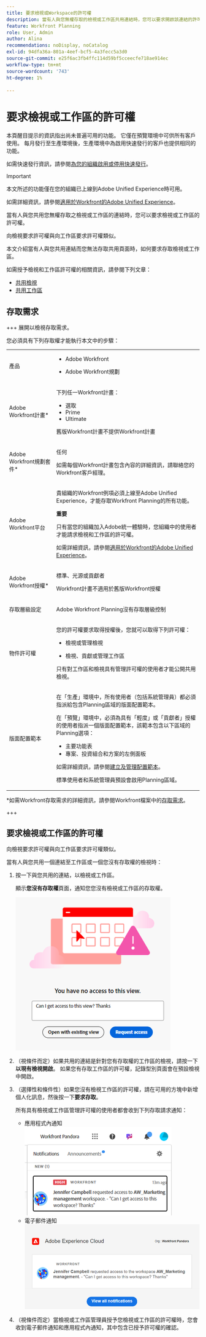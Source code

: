 ```yaml
---
title: 要求檢視或Workspace的許可權
description: 當有人與您無權存取的檢視或工作區共用連結時，您可以要求開啟該連結的許可權。 本文說明當您遇到無法開啟的共用連結時，請求存取檢視或工作區的步驟。
feature: Workfront Planning
role: User, Admin
author: Alina
recommendations: noDisplay, noCatalog
exl-id: 94dfa36a-801a-4eef-bcf5-4a3fecc5a3d0
source-git-commit: e25f6ac3fb4ffc114d59bf5cceecfe718ae914ec
workflow-type: tm+mt
source-wordcount: '743'
ht-degree: 1%

---
```


# 要求檢視或工作區的許可權

<span class="preview">本頁醒目提示的資訊指出尚未普遍可用的功能。 它僅在預覽環境中可供所有客戶使用。 每月發行至生產環境後，生產環境中為啟用快速發行的客戶也提供相同的功能。</span>

<span class="preview">如需快速發行資訊，請參閱[為您的組織啟用或停用快速發行](/help/quicksilver/administration-and-setup/set-up-workfront/configure-system-defaults/enable-fast-release-process.md)。</span>

>[!IMPORTANT]
>
>本文所述的功能僅在您的組織已上線到Adobe Unified Experience時可用。
>
>如需詳細資訊，請參閱[適用於Workfront的Adobe Unified Experience](/help/quicksilver/workfront-basics/navigate-workfront/workfront-navigation/adobe-unified-experience.md)。


當有人與您共用您無權存取之檢視或工作區的連結時，您可以要求檢視或工作區的許可權。

向檢視要求許可權與向工作區要求許可權類似。

本文介紹當有人與您共用連結而您無法存取共用頁面時，如何要求存取檢視或工作區。

如需授予檢視和工作區許可權的相關資訊，請參閱下列文章：

* [共用檢視](/help/quicksilver/planning/access/share-views.md)
* [共用工作區](/help/quicksilver/planning/access/share-workspaces.md)


## 存取需求

+++ 展開以檢視存取需求。

您必須具有下列存取權才能執行本文中的步驟：

<table style="table-layout:auto"> 
<col> 
</col> 
<col> 
</col> 
<tbody> 
    <tr> 
<tr> 
<td> 
   <p> 產品</p> </td> 
   <td> 
   <ul><li><p> Adobe Workfront</p></li> 
   <li><p> Adobe Workfront規劃<p></li></ul></td> 
  </tr>   
<tr> 
   <td role="rowheader"><p>Adobe Workfront計畫*</p></td> 
   <td> 
<p>下列任一Workfront計畫：</p> 
<ul><li>選取</li> 
<li>Prime</li> 
<li>Ultimate</li></ul> 
<p>舊版Workfront計畫不提供Workfront計畫</p> 
   </td> 
<tr> 
   <td role="rowheader"><p>Adobe Workfront規劃套件*</p></td> 
   <td> 
<p>任何 </p> 
<p>如需每個Workfront計畫包含內容的詳細資訊，請聯絡您的Workfront客戶經理。 </p> 
   </td> 
 <tr> 
   <td role="rowheader"><p>Adobe Workfront平台</p></td> 
   <td> 
<p>貴組織的Workfront例項必須上線至Adobe Unified Experience，才能存取Workfront Planning的所有功能。</p> 
<p><b>重要</b></p>
<p>只有當您的組織加入Adobe統一體驗時，您組織中的使用者才能請求檢視和工作區的許可權。 </p>
<p>如需詳細資訊，請參閱<a href="/help/quicksilver/workfront-basics/navigate-workfront/workfront-navigation/adobe-unified-experience.md">適用於Workfront的Adobe Unified Experience</a>。 </p> 
   </td> 
   </tr> 
  </tr> 
  <tr> 
   <td role="rowheader"><p>Adobe Workfront授權*</p></td> 
   <td><p> 標準、光源或貢獻者</p>
   <p>Workfront計畫不適用於舊版Workfront授權</p> 
  </td> 
  </tr> 
  <tr> 
   <td role="rowheader"><p>存取層級設定</p></td> 
   <td> <p>Adobe Workfront Planning沒有存取層級控制</p>   
</td> 
  </tr> 
<tr> 
   <td role="rowheader"><p>物件許可權</p></td> 
   <td>  <p>您的許可權要求取得授權後，您就可以取得下列許可權：</p>
   <ul><li><p>檢視或管理檢視</p></li>
   <li><p>檢視、貢獻或管理工作區</p></li></ul>  
   <p>只有對工作區和檢視具有管理許可權的使用者才能公開共用檢視。</p></td> 
  </tr> 
<tr> 
   <td role="rowheader"><p>版面配置範本</p></td> 
   <td> 
   <p>在「生產」環境中，所有使用者（包括系統管理員）都必須指派給包含Planning區域的版面配置範本。</p>
   <div class="preview">
<p> 在「預覽」環境中，必須為具有「輕度」或「貢獻者」授權的使用者指派一個版面配置範本，該範本包含以下區域的Planning選項：</p>
   <ul><li>主要功能表</li>
   <li>專案、投資組合和方案的左側面板</li>
   </ul>
   <p>如需詳細資訊，請參閱<a href="/help/quicksilver/administration-and-setup/customize-workfront/use-layout-templates/create-and-manage-layout-templates.md">建立及管理配置範本</a>。</p>
   <p>標準使用者和系統管理員預設會啟用Planning區域。</p></div>
   </td> 
  </tr> 
</tbody> 
</table>

*如需Workfront存取需求的詳細資訊，請參閱Workfront檔案中的[存取需求](/help/quicksilver/administration-and-setup/add-users/access-levels-and-object-permissions/access-level-requirements-in-documentation.md)。

+++


## 要求檢視或工作區的許可權

向檢視要求許可權與向工作區要求許可權類似。

當有人與您共用一個連結至工作區或一個您沒有存取權的檢視時：

1. 按一下與您共用的連結，以檢視或工作區。

   顯示&#x200B;**您沒有存取權**&#x200B;頁面，通知您您沒有檢視或工作區的存取權。

   ![要求檢視的存取權](assets/request-access-to-view.png)

1. （視條件而定）如果共用的連結是針對您有存取權的工作區的檢視，請按一下&#x200B;**以現有檢視開啟**。 如果您有存取工作區的許可權，記錄型別頁面會在預設檢視中開啟。

1. （選擇性和條件性）如果您沒有檢視工作區的許可權，請在可用的方塊中新增個人化訊息，然後按一下&#x200B;**要求存取**。

   所有具有檢視或工作區管理許可權的使用者都會收到下列存取請求通知：
   * 應用程式內通知
     ![存取要求的應用程式內通知](assets/in-app-notification-for-access-request.png)
   * 電子郵件通知
     ![存取要求的電子郵件通知](assets/email-notification-for-access-request.png)

1. （視條件而定）當檢視或工作區管理員授予您檢視或工作區的許可權時，您會收到電子郵件通知和應用程式內通知，其中包含已授予許可權的確認。<!--check this - I was not able to test this, but Isk confirmed.-->
